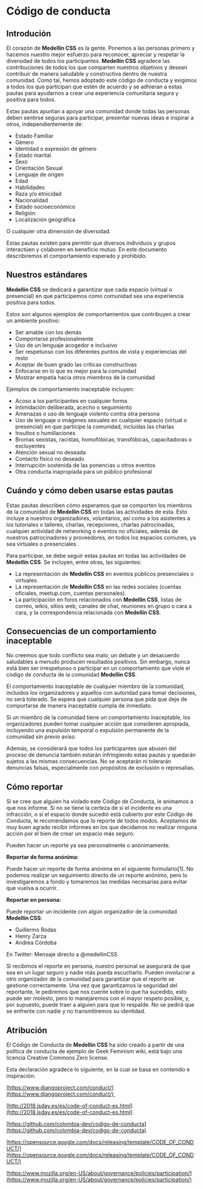 # Código de conducta

## **Introdución**

El corazón de **Medellín CSS** es la gente. Ponemos a las personas primero y hacemos nuestro mejor esfuerzo para reconocer, apreciar y respetar la diversidad de todos los participantes. **Medellín CSS** agradece las contribuciones de todos los que comparten nuestros objetivos y desean contribuir de manera saludable y constructiva dentro de nuestra comunidad. Como tal, hemos adoptado este código de conducta y exigimos a todos los que participan que estén de acuerdo y se adhieran a estas pautas para ayudarnos a crear una experiencia comunitaria segura y positiva para todos.

Estas pautas apuntan a apoyar una comunidad donde todas las personas deben sentirse seguras para participar, presentar nuevas ideas e inspirar a otros, independientemente de:

- Estado Familiar
- Género
- Identidad o expresión de género
- Estado marital
- Sexo
- Orientación Sexual
- Lenguaje de origen
- Edad
- Habilidades
- Raza y/o etnicidad
- Nacionalidad
- Estado socioeconómico
- Religión
- Localización geográfica

O cualquier otra dimensión de diversidad.

Estas pautas existen para permitir que diversos individuos y grupos interactúen y colaboren en beneficio mutuo. En este documento describiremos el comportamiento esperado y prohibido.

## **Nuestros estándares**

**Medellín CSS** se dedicará a garantizar que cada espacio (virtual o presencial) en que participemos como comunidad sea una experiencia positiva para todos.

Estos son algunos ejemplos de comportamientos que contribuyen a crear un ambiente positivo:

- Ser amable con los demás
- Comportarse profesionalmente
- Uso de un lenguaje acogedor e inclusivo
- Ser respetuoso con los diferentes puntos de vista y experiencias del resto
- Aceptar de buen grado las críticas constructivas
- Enfocarse en lo que es mejor para la comunidad
- Mostrar empatía hacia otros miembros de la comunidad

Ejemplos de comportamiento inaceptable incluyen:

- Acoso a los participantes en cualquier forma
- Intimidación deliberada, acecho o seguimiento
- Amenazas o uso de lenguaje violento contra otra persona
- Uso de lenguaje o imágenes sexuales en cualquier espacio (virtual o presencial) en que participe la comunidad, incluídas las charlas
- Insultos o humillaciones
- Bromas sexistas, racistas, homofóbicas, transfóbicas, capacitadoras o excluyentes
- Atención sexual no deseada
- Contacto físico no deseado
- Interrupción sostenida de las ponencias u otros eventos
- Otra conducta inapropiada para un público profesional

## **Cuándo y cómo deben usarse estas pautas**

Estas pautas describen cómo esperamos que se comporten los miembros de la comunidad de **Medellín CSS** en todas las actividades de esta. Esto incluye a nuestros organizadores, voluntarios, así como a los asistentes a los tutoriales o talleres, charlas, recepciones, charlas patrocinadas, cualquier actividad de networking o eventos no oficiales, además de nuestros patrocinadores y proveedores, en todos los espacios comunes, ya sea virtuales o presenciales.

Para participar, se debe seguir estas pautas en todas las actividades de **Medellín CSS**. Se incluyen, entre otras, las siguientes:

- La representación de **Medellín CSS** en eventos públicos presenciales o virtuales.
- La representación de **Medellín CSS** en las redes sociales (cuentas oficiales, meetup.com, cuentas personales).
- La participación en foros relacionados con **Medellín CSS**, listas de correo, wikis, sitios web, canales de chat, reuniones en grupo o cara a cara, y la correspondencia relacionada con **Medellín CSS**.

## **Consecuencias de un comportamiento inaceptable**

No creemos que todo conflicto sea malo; un debate y un desacuerdo saludables a menudo producen resultados positivos. Sin embargo, nunca está bien ser irrespetuoso o participar en un comportamiento que viole el código de conducta de la comunidad **Medellín CSS**.

El comportamiento inaceptable de cualquier miembro de la comunidad, incluidos los organizadores y aquellos con autoridad para tomar decisiones, no será tolerado. Se espera que cualquier persona que pida que deje de comportarse de manera inaceptable cumpla de inmediato.

Si un miembro de la comunidad tiene un comportamiento inaceptable, los organizadores pueden tomar cualquier acción que consideren apropiada, incluyendo una expulsión temporal o expulsión permanente de la comunidad sin previo aviso.

Además, se considerará que todos los participantes que abusen del proceso de denuncia también estarán infringiendo estas pautas y quedarán sujetos a las mismas consecuencias. No se aceptarán ni tolerarán denuncias falsas, especialmente con propósitos de exclusión o represalias.

## **Cómo reportar**

Si se cree que alguien ha violado este Código de Conducta, le animamos a que nos informe. Si no se tiene la certeza de si el incidente es una infracción, o si el espacio donde sucedió está cubierto por este Código de Conducta, le recomendamos que lo reporte de todos modos. Aceptamos de muy buen agrado recibir informes en los que decidamos no realizar ninguna acción por el bien de crear un espacio más seguro.

Pueden hacer un reporte ya sea personalmente o anónimamente.

**Reportar de forma anónima:**

Puede hacer un reporte de forma anónima en el siguiente formulario[1]. No podemos realizar un seguimiento directo de un reporte anónimo, pero lo investigaremos a fondo y tomaremos las medidas necesarias para evitar que vuelva a ocurrir.

**Reportar en persona:**

Puede reportar un incidente con algún organizador de la comunidad **Medellín CSS**:

- Guillermo Rodas
- Henry Zarza
- Andrea Córdoba

En Twitter: Mensaje directo a @medellinCSS

Si recibimos el reporte en persona, nuestro personal se asegurará de que sea en un lugar seguro y nadie más pueda escucharlo. Pueden involucrar a otro organizador de la comunidad para garantizar que el reporte se gestione correctamente. Una vez que garantizamos la seguridad del reportante, le pediremos que nos cuente sobre lo que ha sucedido, esto puede ser molesto, pero lo manejaremos con el mayor respeto posible, y, por supuesto, puede traer a alguien para que lo respalde. No se pedirá que se enfrente con nadie y no transmitiremos su identidad.

## **Atribución**

El Código de Conducta de **Medellín CSS** ha sido creado a partir de una política de conducta de ejemplo de Geek Feminism wiki, está bajo una licencia Creative Commons Zero license.

Esta declaración agradece lo siguiente, en la cual se basa en contenido e inspiración:

[https://www.djangoproject.com/conduct/](https://www.djangoproject.com/conduct/) 

[http://2018.jsday.es/es/code-of-conduct-es.html](http://2018.jsday.es/es/code-of-conduct-es.html)

[https://github.com/colombia-dev/codigo-de-conducta](https://github.com/colombia-dev/codigo-de-conducta)

[https://opensource.google.com/docs/releasing/template/CODE_OF_CONDUCT/](https://opensource.google.com/docs/releasing/template/CODE_OF_CONDUCT/)

[https://www.mozilla.org/en-US/about/governance/policies/participation/](https://www.mozilla.org/en-US/about/governance/policies/participation/)
